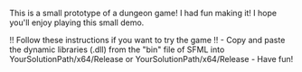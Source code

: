 This is a small prototype of a dungeon game! I had fun making it!
I hope you'll enjoy playing this small demo.
  
  !! Follow these instructions if you want to try the game !!
    - Copy and paste the dynamic libraries (.dll) from the "bin" file of SFML into YourSolutionPath/x64/Release or YourSolutionPath/x64/Release
    - Have fun!
